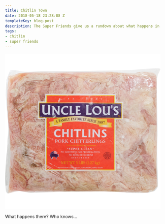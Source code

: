 ```yaml
---
title: Chitlin Town
date: 2018-05-18 23:28:08 Z
templateKey: blog-post
description: The Super Friends give us a rundown about what happens in Chiltin Town.
tags:
- chitlin
- super friends
---
```


![Chiltlins](/static/assets/chitlin.png)

What happens there?  Who knows...
